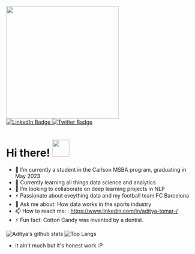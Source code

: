 <div id="header" align="left">
<img src="https://user-images.githubusercontent.com/44918324/236926662-7af0e40a-01b4-4b12-8785-47dd94560365.gif" width="300"/>
</div>
<div id="badges" align="left">
  <a href="https://www.linkedin.com/in/aditya-tomar-/">
    <img src="https://img.shields.io/badge/LinkedIn-blue?style=for-the-badge&logo=linkedin&logoColor=white" alt="LinkedIn Badge"/>
  </a>
  <a href="https://twitter.com/adityatomar2010">
    <img src="https://img.shields.io/badge/Twitter-blue?style=for-the-badge&logo=twitter&logoColor=white" alt="Twitter Badge"/>
  </a>
</div>
<h1>
  Hi there!
  <img src="https://media.giphy.com/media/hvRJCLFzcasrR4ia7z/giphy.gif" width="45px"/>
</h1>


- 🔭 I’m currently a student in the Carlson MSBA program, graduating in May 2023 
- 🌱 Currently learning all things data science and analytics
- 👯 I’m looking to collaborate on deep learning projects in NLP
- ⚡ Passionate about eveything data and my football team FC Barcelona 
- 💬 Ask me about: How data works in the sports industry
- 📫 How to reach me: : https://www.linkedin.com/in/aditya-tomar-/
- ⚡ Fun fact: Cotton Candy was invented by a dentist.


![Aditya's github stats](https://github-readme-stats.vercel.app/api?username=adityatomar20&show_icons=true&theme=radical)
![Top Langs](https://github-readme-stats.vercel.app/api/top-langs/?username=adityatomar20&layout=compact)

- It ain't much but it's honest work :P
